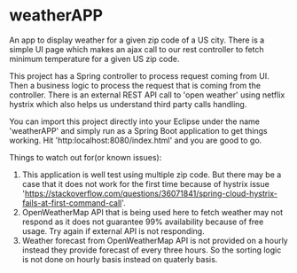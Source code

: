 # weatherAPP
An app to display weather for a given zip code of a US city. There is a simple UI page which makes an ajax call to our rest controller to fetch minimum temperature for a given US zip code.


This project has a Spring controller to process request coming from UI.
Then a business logic to process the request that is coming from the controller.
There is an external REST API call to 'open weather' using netflix hystrix which also helps us understand third party calls handling.

You can import this project directly into your Eclipse under the name 'weatherAPP' and simply run as a Spring Boot application to get things working.
Hit 'http:localhost:8080/index.html' and you are good to go. 


Things to watch out for(or known issues):
1) This application is well test using multiple zip code. But there may be a case that it does not work for the first time because of hystrix issue 'https://stackoverflow.com/questions/36071841/spring-cloud-hystrix-fails-at-first-command-call'.
2) OpenWeatherMap API that is being used here to fetch weather may not respond as it does not guarantee 99% availability because of free usage. Try again if external API is not responding.
3) Weather forecast from OpenWeatherMap API is not provided on a hourly instead they provide forecast of every three hours.
So the sorting logic is not done on hourly basis instead on quaterly basis.

